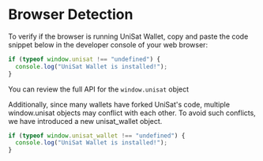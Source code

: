# Browser Detection

To verify if the browser is running UniSat Wallet, copy and paste the code snippet below in the developer console of your web browser:

```javascript
if (typeof window.unisat !== "undefined") {
  console.log("UniSat Wallet is installed!");
}
```

You can review the full API for the `window.unisat` object

Additionally, since many wallets have forked UniSat's code, multiple window.unisat objects may conflict with each other. To avoid such conflicts, we have introduced a new unisat_wallet object.

```javascript
if (typeof window.unisat_wallet !== "undefined") {
  console.log("UniSat Wallet is installed!");
}
```
